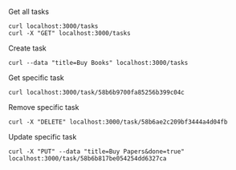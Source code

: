 Get all tasks

```
curl localhost:3000/tasks
curl -X "GET" localhost:3000/tasks
```


Create task

```
curl --data "title=Buy Books" localhost:3000/tasks
```

Get specific task

```
curl localhost:3000/task/58b6b9700fa85256b399c04c
```

Remove specific task

```
curl -X "DELETE" localhost:3000/task/58b6ae2c209bf3444a4d04fb
```

Update specific task

```
curl -X "PUT" --data "title=Buy Papers&done=true"  localhost:3000/task/58b6b817be054254dd6327ca
```